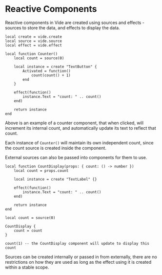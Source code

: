 # Reactive Components

Reactive components in Vide are created using sources and effects - sources to
store the data, and effects to display the data.

```luau
local create = vide.create
local source = vide.source
local effect = vide.effect

local function Counter()
    local count = source(0)

    local instance = create "TextButton" {
        Activated = function()
            count(count() + 1)
        end
    }

    effect(function()
        instance.Text = "count: " .. count()
    end)

    return instance
end
```

Above is an example of a counter component, that when clicked, will increment
its internal count, and automatically update its text to reflect that count.

Each instance of `Counter()` will maintain its own independent count, since the
count source is created inside the component.

External sources can also be passed into components for them to use.

```luau
local function CountDisplay(props: { count: () -> number })
    local count = props.count

    local instance = create "TextLabel" {}

    effect(function()
        instance.Text = "count: " .. count()
    end)

    return instance
end

local count = source(0)

CountDisplay {
    count = count
}

count(1) -- the CountDisplay component will update to display this count
```

Sources can be created internally or passed in from externally, there are no
restrictions on how they are used as long as the effect using it is created
within a stable scope.
